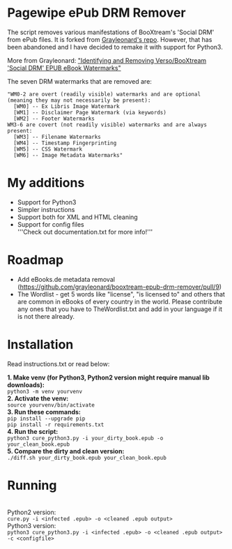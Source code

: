 Pagewipe ePub DRM Remover
===

The script removes various manifestations of BooXtream's 'Social DRM' from ePub files. It is forked from <a href=https://github.com/grayleonard/booxtream-epub-drm-remover>Grayleonard's repo</a>. However, that has been abandoned and I have decided to remake it with support for Python3.

More from Grayleonard: 
["Identifying and Removing Verso/BooXtream 'Social DRM' EPUB eBook Watermarks"](https://pastebin.com/raw/E1xgCUmb)

The seven DRM watermarks that are removed are:
```
"WM0-2 are overt (readily visible) watermarks and are optional (meaning they may not necessarily be present):
  [WM0] -- Ex Libris Image Watermark
  [WM1] -- Disclaimer Page Watermark (via keywords)
  [WM2] -- Footer Watermarks
WM3-6 are covert (not readily visible) watermarks and are always present:
  [WM3] -- Filename Watermarks
  [WM4] -- Timestamp Fingerprinting
  [WM5] -- CSS Watermark
  [WM6] -- Image Metadata Watermarks"
```
# My additions
* Support for Python3
* Simpler instructions
* Support both for XML and HTML cleaning
* Support for config files
<br>'''Check out documentation.txt for more info!'''

# Roadmap

* Add eBooks.de metadata removal (https://github.com/grayleonard/booxtream-epub-drm-remover/pull/9)
* The Wordlist - get 5 words like "license", "is licensed to" and others that are common in eBooks of every country in the world. Please contribute any ones that you have to TheWordlist.txt and add in your language if it is not there already.

# Installation

Read instructions.txt or read below:

**1. Make venv (for Python3, Python2 version might require manual lib downloads):**
<br>```python3 -m venv yourvenv```
<br>**2. Activate the venv:**
<br>```source yourvenv/bin/activate```
<br>**3. Run these commands:**
<br>```pip install --upgrade pip```
<br>```pip install -r requirements.txt```
<br>**4. Run the script:**
<br>```python3 cure_python3.py -i your_dirty_book.epub -o your_clean_book.epub```
<br>**5. Compare the dirty and clean version:**
<br>```./diff.sh your_dirty_book.epub your_clean_book.epub```
# Running
<br>Python2 version:
<br>```cure.py -i <infected .epub> -o <cleaned .epub output>```
<br>Python3 version:
<br>```python3 cure_python3.py -i <infected .epub> -o <cleaned .epub output> -c <configfile>```
